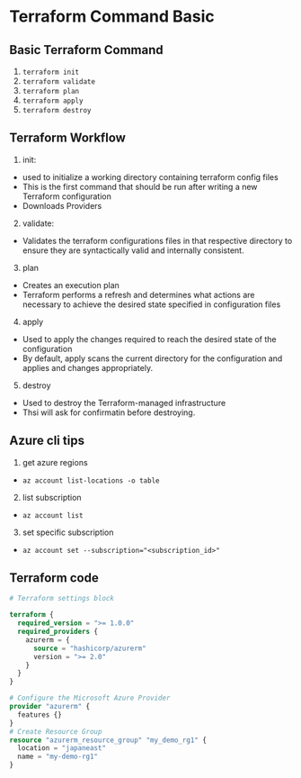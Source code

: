 # Terraform Command Basic

## Basic Terraform Command

1. `terraform init`
2. `terraform validate`
3. `terraform plan`
4. `terraform apply`
5. `terraform destroy`

## Terraform Workflow

1. init:

- used to initialize a working directory containing terraform config files
- This is the first command that should be run after writing a new Terraform configuration
- Downloads Providers

2. validate:

- Validates the terraform configurations files in that respective directory to ensure they are syntactically valid and internally consistent.

3. plan

- Creates an execution plan
- Terraform performs a refresh and determines what actions are necessary to achieve the desired state specified in configuration files

4. apply

- Used to apply the changes required to reach the desired state of the configuration
- By default, apply scans the current directory for the configuration and applies and changes appropriately.

5. destroy

- Used to destroy the Terraform-managed infrastructure
- Thsi will ask for confirmatin before destroying.

## Azure cli tips

1. get azure regions

- `az account list-locations -o table`

2. list subscription

- `az account list`

3. set specific subscription

- `az account set --subscription="<subscription_id>"`

## Terraform code

```tf
# Terraform settings block

terraform {
  required_version = ">= 1.0.0"
  required_providers {
    azurerm = {
      source = "hashicorp/azurerm"
      version = ">= 2.0"
    }
  }
}

# Configure the Microsoft Azure Provider
provider "azurerm" {
  features {}
}
# Create Resource Group
resource "azurerm_resource_group" "my_demo_rg1" {
  location = "japaneast"
  name = "my-demo-rg1"
}
```
